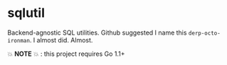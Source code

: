 sqlutil
=======

Backend-agnostic SQL utilities.  Github suggested I name this
`derp-octo-ironman`.  I almost did. Almost.

:boom: **NOTE** :boom: : this project requires Go 1.1+
